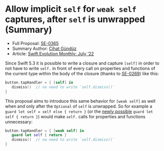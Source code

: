 # Allow implicit `self` for `weak self` captures, after `self` is unwrapped (Summary)

* Full Proposal: [SE-0365](https://github.com/apple/swift-evolution/blob/main/proposals/0365-implicit-self-weak-capture.md)
* Summary Author: [Cihat Gündüz](https://fline.dev/about)
* Article: [Swift Evolution Monthly: July ‘22](https://www.fline.dev/swift-evolution-monthly-july-22/#se-0365-allow-implicit-self-for-weak-self-captures-after-self-is-unwrapped)

Since Swift 5.3 it is possible to write a closure and capture `[self]` in order to not have to write `self.` in front of every call on properties and functions of the current type within the body of the closure (thanks to [SE-0269](https://github.com/apple/swift-evolution/blob/main/proposals/0269-implicit-self-explicit-capture.md?ref=fline.dev)) like this:

```Swift
button.tapHandler = { [self] in
   dismiss()  // no need to write `self.dismiss()`
}
```

This proposal aims to introduce this same behavior for `[weak self]` as well when and only after the `Optional` of `self` is unwrapped. So for example a `guard let self = self else { return }` (or the [newly possible](https://www.fline.dev/swift-evolution-monthly-first-issue/#se-0345-if-let-shorthand-for-shadowing-an-existing-optional-variable) `guard let self { return }`) would make `self.` calls for properties and functions unnecessary:

```Swift
button.tapHandler = { [weak self] in
   guard let self { return }
   dismiss()  // no need to write `self.dismiss()`
}
```
